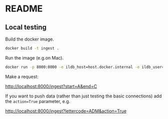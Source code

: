 # README

## Local testing

Build the docker image.

```bash
docker build -t ingest .
```

Run the image (e.g.on Mac).

```bash
docker run -p 8000:8000 -e ildb_host=host.docker.internal -e ildb_user=USER -e ildb_password=PASSWORD -e es_host=host.docker.internal -e flask_local=True ingest
```

Make a request:

[http://localhost:8000/ingest?start=A&end=C](http://localhost:8000/ingest?start=A&end=C)

If you want to push data (rather than just testing the basic connections) add the `action=True` parameter, e.g.

[http://localhost:8000/ingest?lettercode=ADM&action=True](http://localhost:8000/ingest?lettercode=ADM&action=True)








